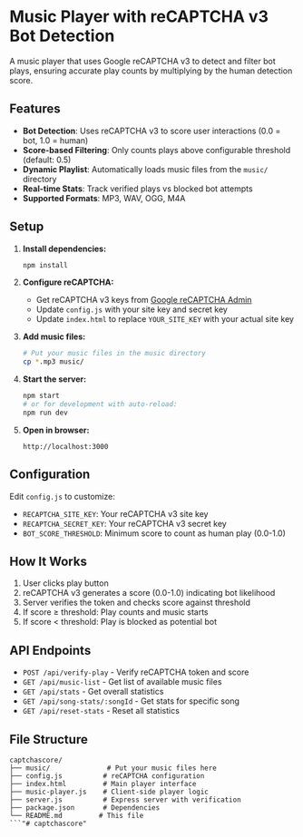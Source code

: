 # Music Player with reCAPTCHA v3 Bot Detection

A music player that uses Google reCAPTCHA v3 to detect and filter bot plays, ensuring accurate play counts by multiplying by the human detection score.

## Features

- **Bot Detection**: Uses reCAPTCHA v3 to score user interactions (0.0 = bot, 1.0 = human)
- **Score-based Filtering**: Only counts plays above configurable threshold (default: 0.5)
- **Dynamic Playlist**: Automatically loads music files from the `music/` directory
- **Real-time Stats**: Track verified plays vs blocked bot attempts
- **Supported Formats**: MP3, WAV, OGG, M4A

## Setup

1. **Install dependencies:**
   ```bash
   npm install
   ```

2. **Configure reCAPTCHA:**
   - Get reCAPTCHA v3 keys from [Google reCAPTCHA Admin](https://www.google.com/recaptcha/admin)
   - Update `config.js` with your site key and secret key
   - Update `index.html` to replace `YOUR_SITE_KEY` with your actual site key

3. **Add music files:**
   ```bash
   # Put your music files in the music directory
   cp *.mp3 music/
   ```

4. **Start the server:**
   ```bash
   npm start
   # or for development with auto-reload:
   npm run dev
   ```

5. **Open in browser:**
   ```
   http://localhost:3000
   ```

## Configuration

Edit `config.js` to customize:

- `RECAPTCHA_SITE_KEY`: Your reCAPTCHA v3 site key
- `RECAPTCHA_SECRET_KEY`: Your reCAPTCHA v3 secret key  
- `BOT_SCORE_THRESHOLD`: Minimum score to count as human play (0.0-1.0)

## How It Works

1. User clicks play button
2. reCAPTCHA v3 generates a score (0.0-1.0) indicating bot likelihood
3. Server verifies the token and checks score against threshold
4. If score ≥ threshold: Play counts and music starts
5. If score < threshold: Play is blocked as potential bot

## API Endpoints

- `POST /api/verify-play` - Verify reCAPTCHA token and score
- `GET /api/music-list` - Get list of available music files
- `GET /api/stats` - Get overall statistics
- `GET /api/song-stats/:songId` - Get stats for specific song
- `GET /api/reset-stats` - Reset all statistics

## File Structure

```
captchascore/
├── music/              # Put your music files here
├── config.js          # reCAPTCHA configuration
├── index.html         # Main player interface
├── music-player.js    # Client-side player logic
├── server.js          # Express server with verification
├── package.json       # Dependencies
└── README.md         # This file
```"# captchascore" 

